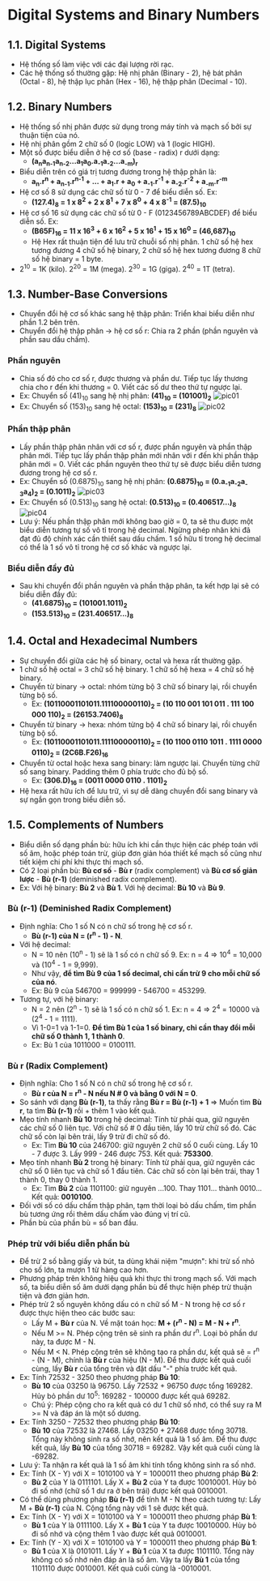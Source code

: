 # Digital Systems and Binary Numbers

## 1.1. Digital Systems
* Hệ thống số làm việc với các đại lượng rời rạc.
* Các hệ thống số thường gặp: Hệ nhị phân (Binary - 2), hệ bát phân (Octal - 8), hệ thập lục phân (Hex - 16), hệ thập phân (Decimal - 10).

## 1.2. Binary Numbers
* Hệ thống số nhị phân được sử dụng trong máy tính và mạch số bởi sự thuận tiện của nó.
* Hệ nhị phân gồm 2 chữ số 0 (logic LOW) và 1 (logic HIGH).
* Một số được biểu diễn ở hệ cơ số (base - radix) r dưới dạng:
  * **(a<sub>n</sub>a<sub>n-1</sub>a<sub>n-2</sub>...a<sub>1</sub>a<sub>0</sub>.a<sub>-1</sub>a<sub>-2</sub>...a<sub>-m</sub>)<sub>r</sub>**
* Biểu diễn trên có giá trị tương đương trong hệ thập phân là:
  * **a<sub>n</sub>.r<sup>n</sup> + a<sub>n-1</sub>.r<sup>n-1</sup> + ... + a<sub>1</sub>.r + a<sub>0</sub> + a<sub>-1</sub>.r<sup>-1</sup> + a<sub>-2</sub>.r<sup>-2</sup> + a<sub>-m</sub>.r<sup>-m</sup>**
* Hệ cơ số 8 sử dụng các chữ số từ 0 - 7 để biểu diễn số. Ex:
  * **(127.4)<sub>8</sub> = 1 x 8<sup>2</sup> + 2 x 8<sup>1</sup> + 7 x 8<sup>0</sup> + 4 x 8<sup>-1</sup> = (87.5)<sub>10</sbp>**
* Hệ cơ số 16 sử dụng các chữ số từ 0 - F (0123456789ABCDEF) để biểu diễn số. Ex:
  * **(B65F)<sub>16</sub> = 11 x 16<sup>3</sup> + 6 x 16<sup>2</sup> + 5 x 16<sup>1</sup> + 15 x 16<sup>0</sup> = (46,687)<sub>10</sub>**
  * Hệ Hex rất thuận tiện để lưu trữ chuỗi số nhị phân. 1 chữ số hệ hex tương đương 4 chữ số hệ binary, 2 chữ số hệ hex tương đương 8 chữ số hệ binary = 1 byte.
* 2<sup>10</sup> = 1K (kilo). 2<sup>20</sup> = 1M (mega). 2<sup>30</sup> = 1G (giga). 2<sup>40</sup> = 1T (tetra). 

## 1.3. Number-Base Conversions
* Chuyển đổi hệ cơ số khác sang hệ thập phân: Triển khai biểu diễn như phần 1.2 bên trên.
* Chuyển đổi hệ thập phân -> hệ cơ số r: Chia ra 2 phần (phần nguyên và phần sau dấu chấm).
  
### Phần nguyên
* Chia số đó cho cơ số r, được thương và phần dư. Tiếp tục lấy thương chia cho r đến khi thương = 0. Viết các số dư theo thứ tự ngược lại.
* Ex: Chuyển số (41)<sub>10</sub> sang hệ nhị phân: **(41)<sub>10</sub> = (101001)<sub>2</sub>**
  ![pic01](pic01.png)
* Ex: Chuyển số (153)<sub>10</sub> sang hệ octal: **(153)<sub>10</sub> = (231)<sub>8</sub>**
  ![pic02](pic02.png)
  
### Phần thập phân
* Lấy phần thập phân nhân với cơ số r, được phần nguyên và phần thập phân mới. Tiếp tục lấy phần thập phân mới nhân với r đến khi phần thập phân mới = 0. Viết các phần nguyên theo thứ tự sẽ được biểu diễn tương đương trong hệ cơ số r.
* Ex: Chuyển số (0.6875)<sub>10</sub> sang hệ nhị phân: **(0.6875)<sub>10</sub> = (0.a<sub>-1</sub>a<sub>-2</sub>a<sub>-3</sub>a<sub>4</sub>)<sub>2</sub> = (0.1011)<sub>2</sub>**
  ![pic03](pic03.png)
* Ex: Chuyển số (0.513)<sub>10</sub> sang hệ octal: **(0.513)<sub>10</sub> = (0.406517...)<sub>8</sub>**
  ![pic04](pic04.png)
* Lưu ý: Nếu phần thập phân mới không bao giờ = 0, ta sẽ thu được một biểu diễn tương tự số vô tỉ trong hệ decimal. Ngừng phép nhân khi đã đạt đủ độ chính xác cần thiết sau dấu chấm. 1 số hữu tỉ trong hệ decimal có thể là 1 số vô tỉ trong hệ cơ số khác và ngược lại.
  
### Biểu diễn đầy đủ
* Sau khi chuyển đổi phần nguyên và phần thập phân, ta kết hợp lại sẽ có biểu diễn đầy đủ:
  * **(41.6875)<sub>10</sub> = (101001.1011)<sub>2</sub>**
  * **(153.513)<sub>10</sub> = (231.406517...)<sub>8</sub>**

## 1.4. Octal and Hexadecimal Numbers
* Sự chuyển đổi giữa các hệ số binary, octal và hexa rất thường gặp.
* 1 chữ số hệ octal = 3 chữ số hệ binary. 1 chữ số hệ hexa = 4 chữ số hệ binary.
* Chuyển từ binary -> octal: nhóm từng bộ 3 chữ số binary lại, rồi chuyển từng bộ số.
  * Ex: **(10110001101011.111100000110)<sub>2</sub> = (10 110 001 101 011 . 111 100 000 110)<sub>2</sub> = (26153.7406)<sub>8</sub>**
* Chuyển từ binary -> hexa: nhóm từng bộ 4 chữ số binary lại, rồi chuyển từng bộ số.
  * Ex: **(10110001101011.111100000110)<sub>2</sub> = (10 1100 0110 1011 . 1111 0000 0110)<sub>2</sub> = (2C6B.F26)<sub>16</sub>**
* Chuyển từ octal hoặc hexa sang binary: làm ngược lại. Chuyển từng chữ số sang binary. Padding thêm 0 phía trước cho đủ bộ số.
  * Ex: **(306.D)<sub>16</sub> = (0011 0000 0110 . 1101)<sub>2</sub>**
* Hệ hexa rất hữu ích để lưu trữ, vì sự dễ dàng chuyển đổi sang binary và sự ngắn gọn trong biểu diễn số.

## 1.5. Complements of Numbers
* Biểu diễn số dạng phần bù: hữu ích khi cần thực hiện các phép toán với số âm, hoặc phép toán trừ, giúp đơn giản hóa thiết kế mạch số cũng như tiết kiệm chi phí khi thực thi mạch số.
* Có 2 loại phần bù: **Bù cơ số** - **Bù r** (radix complement) và **Bù cơ số giản lược** - **Bù (r-1)** (deminished radix complement).
* Ex: Với hệ binary: **Bù 2** và **Bù 1**. Với hệ decimal: **Bù 10** và **Bù 9**.
  
### Bù (r-1) (Deminished Radix Complement)
* Định nghĩa: Cho 1 số N có n chữ số trong hệ cơ số r.
  * **Bù (r-1) của N = (r<sup>n</sup> - 1) - N**.
* Với hệ decimal:
  * N = 10 nên (10<sup>n</sup> - 1) sẽ là 1 số có n chữ số 9. Ex: n = 4 => 10<sup>4</sup> = 10,000 và (10<sup>4</sup> - 1 = 9,999).
  * Như vậy, **để tìm Bù 9 của 1 số decimal, chỉ cần trừ 9 cho mỗi chữ số của nó**.
  * Ex: Bù 9 của 546700 = 999999 - 546700 = 453299.
* Tương tự, với hệ binary:
  * N = 2 nên (2<sup>n</sup> - 1) sẽ là 1 số có n chữ số 1. Ex: n = 4 => 2<sup>4</sup> = 10000 và (2<sup>4</sup> - 1 = 1111).
  * Vì 1-0=1 và 1-1=0. **Để tìm Bù 1 của 1 số binary, chỉ cần thay đổi mỗi chữ số 0 thành 1, 1 thành 0**.
  * Ex: Bù 1 của 1011000 = 0100111.
    
### Bù r (Radix Complement)
* Định nghĩa: Cho 1 số N có n chữ số trong hệ cơ số r.
  * **Bù r của N = r<sup>n</sup> - N nếu N # 0 và bằng 0 với N = 0**.
* So sánh với dạng **Bù (r-1)**, ta thấy rằng **Bù r = Bù (r-1) + 1** => Muốn tìm **Bù r**, ta tìm **Bù (r-1)** rồi + thêm 1 vào kết quả.
* Mẹo tính nhanh **Bù 10** trong hệ decimal: Tính từ phải qua, giữ nguyên các chữ số 0 liên tục. Với chữ số # 0 đầu tiên, lấy 10 trừ chữ số đó. Các chữ số còn lại bên trái, lấy 9 trừ đi chữ số đó.
  * Ex: Tìm **Bù 10** của 246700: giữ nguyên 2 chữ số 0 cuối cùng. Lấy 10 - 7 được 3. Lấy 999 - 246 được 753. Kết quả: **753300**.
 * Mẹo tính nhanh **Bù 2** trong hệ binary: Tính từ phải qua, giữ nguyên các chữ số 0 liên tục và chữ số 1 đầu tiên. Các chữ số còn lại bên trái, thay 1 thành 0, thay 0 thành 1.
   * Ex: Tìm **Bù 2** của 1101100: giữ nguyên ...100. Thay 1101... thành 0010... Kết quả: **0010100**.
 * Đối với số có dấu chấm thập phân, tạm thời loại bỏ dấu chấm, tìm phần bù tương ứng rồi thêm dấu chấm vào đúng vị trí cũ.
 * Phần bù của phần bù = số ban đầu.
   
### Phép trừ với biểu diễn phần bù
* Để trừ 2 số bằng giấy và bút, ta dùng khái niệm "mượn": khi trừ số nhỏ cho số lớn, ta mượn 1 từ hàng cao hơn.
* Phương pháp trên không hiệu quả khi thực thi trong mạch số. Với mạch số, ta biểu diễn số âm dưới dạng phần bù để thực hiện phép trừ thuận tiện và đơn giản hơn.
* Phép trừ 2 số nguyên không dấu có n chữ số M - N trong hệ cơ số r được thực hiện theo các bước sau:
  * Lấy M + **Bù r** của N. Về mặt toán học: **M + (r<sup>n</sup> - N) = M - N + r<sup>n</sup>**.
  * Nếu M >= N. Phép cộng trên sẽ sinh ra phần dư r<sup>n</sup>. Loại bỏ phần dư này, ta được M - N.
  * Nếu M < N. Phép cộng trên sẽ không tạo ra phần dư, kết quả sẽ = r<sup>n</sup> - (N - M), chính là **Bù r** của hiệu (N - M). Để thu được kết quả cuối cùng, lấy **Bù r** của tổng trên và đặt dấu "-" phía trước kết quả.
* Ex: Tính 72532 - 3250 theo phương pháp **Bù 10**:
  * **Bù 10** của 03250 là 96750. Lấy 72532 + 96750 được tổng 169282. Hủy bỏ phần dư 10<sup>5</sup>: 169282 - 100000 được kết quả 69282.
  * Chú ý: Phép cộng cho ra kết quả có dư 1 chữ số nhớ, có thể suy ra M >= N và đáp án là một số dương.
* Ex: Tính 3250 - 72532 theo phương pháp **Bù 10**:
  * **Bù 10** của 72532 là 27468. Lấy 03250 + 27468 được tổng 30718. Tổng này không sinh ra số nhớ, nên kết quả là 1 số âm. Để thu được kết quả, lấy **Bù 10** của tổng 30718 = 69282. Vậy kết quả cuối cùng là -69282.
* Lưu ý: Ta nhận ra kết quả là 1 số âm khi tính tổng không sinh ra số nhớ.
* Ex: Tính (X - Y) với X = 1010100 và Y = 1000011 theo phương pháp **Bù 2**:
  * **Bù 2** của Y là 0111101. Lấy X + **Bù 2** của Y ta được 10010001. Hủy bỏ đi số nhớ (chữ số 1 dư ra ở bên trái) được kết quả 0010001.
* Có thể dùng phương pháp **Bù (r-1)** để tính M - N theo cách tương tự: Lấy M + **Bù (r-1)** của N. Cộng tổng này với 1 sẽ được kết quả.
* Ex: Tính (X - Y) với X = 1010100 và Y = 1000011 theo phương pháp **Bù 1**:
  * **Bù 1** của Y là 0111100. Lấy X + **Bù 1** của Y ta được 10010000. Hủy bỏ đi số nhớ và cộng thêm 1 vào được kết quả 0010001.
* Ex: Tính (Y - X) với X = 1010100 và Y = 1000011 theo phương pháp **Bù 1**:
  * **Bù 1** của X là 0101011. Lấy Y + **Bù 1** của X ta được 1101110. Tổng này không có số nhớ nên đáp án là số âm. Vậy ta lấy **Bù 1** của tổng 1101110 được 0010001. Kết quả cuối cùng là -0010001.
